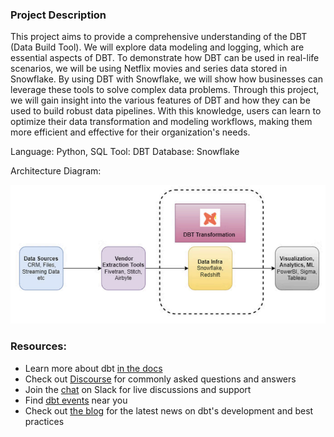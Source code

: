 ### Project Description

This project aims to provide a comprehensive understanding of the DBT (Data Build Tool). We will explore data modeling and logging, which are essential aspects of DBT. To demonstrate how DBT can be used in real-life scenarios, we will be using Netflix movies and series data stored in Snowflake. By using DBT with Snowflake, we will show how businesses can leverage these tools to solve complex data problems. Through this project, we will gain insight into the various features of DBT and how they can be used to build robust data pipelines. With this knowledge, users can learn to optimize their data transformation and modeling workflows, making them more efficient and effective for their organization's needs.

Language: Python, SQL
Tool: DBT
Database: Snowflake

Architecture Diagram:

![alt text](image.png)

### Resources:
- Learn more about dbt [in the docs](https://docs.getdbt.com/docs/introduction)
- Check out [Discourse](https://discourse.getdbt.com/) for commonly asked questions and answers
- Join the [chat](https://community.getdbt.com/) on Slack for live discussions and support
- Find [dbt events](https://events.getdbt.com) near you
- Check out [the blog](https://blog.getdbt.com/) for the latest news on dbt's development and best practices